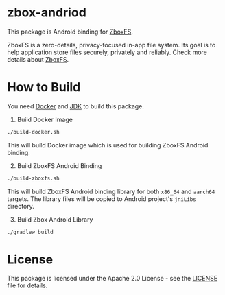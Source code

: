 # zbox-andriod

This package is Android binding for [ZboxFS].

ZboxFS is a zero-details, privacy-focused in-app file system. Its goal is
to help application store files securely, privately and reliably. Check more
details about [ZboxFS].

# How to Build

You need [Docker] and [JDK] to build this package.

1. Build Docker Image

```sh
./build-docker.sh
```

This will build Docker image which is used for building ZboxFS Android binding.

2. Build ZboxFS Android Binding

```sh
./build-zboxfs.sh
```

This will build ZboxFS Android binding library for both `x86_64` and `aarch64`
targets. The library files will be copied to Android project's `jniLibs`
directory.

3. Build Zbox Android Library

```sh
./gradlew build
```

# License

This package is licensed under the Apache 2.0 License - see the [LICENSE](LICENSE)
file for details.

[ZboxFS]: https://github.com/zboxfs/zbox
[Docker]: https://www.docker.com/
[JDK]: https://www.oracle.com/technetwork/java/javase/downloads/index.html
